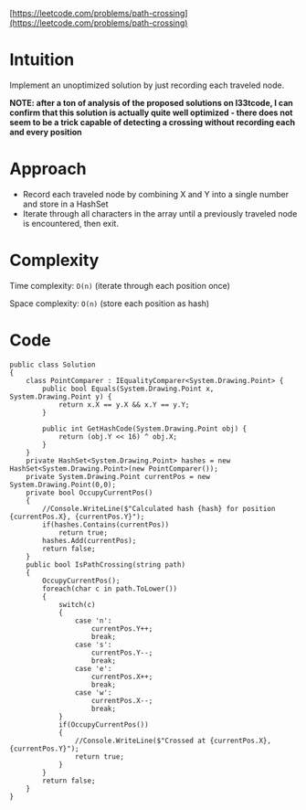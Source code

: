 [https://leetcode.com/problems/path-crossing](https://leetcode.com/problems/path-crossing)

# Intuition
Implement an unoptimized solution by just recording each traveled node.

**NOTE: after a ton of analysis of the proposed solutions on l33tcode, I can confirm that this solution is actually quite well optimized - there does not seem to be a trick capable of detecting a crossing without recording each and every position**

# Approach
- Record each traveled node by combining X and Y into a single number and store in a HashSet
- Iterate through all characters in the array until a previously traveled node is encountered, then exit.

# Complexity
Time complexity:
`O(n)` (iterate through each position once)

Space complexity:
`O(n)` (store each position as hash)

# Code

```
public class Solution
{
    class PointComparer : IEqualityComparer<System.Drawing.Point> {
        public bool Equals(System.Drawing.Point x, System.Drawing.Point y) {
            return x.X == y.X && x.Y == y.Y;
        }

        public int GetHashCode(System.Drawing.Point obj) {
            return (obj.Y << 16) ^ obj.X;
        }
    }
    private HashSet<System.Drawing.Point> hashes = new HashSet<System.Drawing.Point>(new PointComparer());
    private System.Drawing.Point currentPos = new System.Drawing.Point(0,0);
    private bool OccupyCurrentPos()
    {
        //Console.WriteLine($"Calculated hash {hash} for position {currentPos.X}, {currentPos.Y}");
        if(hashes.Contains(currentPos))
            return true;
        hashes.Add(currentPos);
        return false;
    }
    public bool IsPathCrossing(string path)
    {
        OccupyCurrentPos();
        foreach(char c in path.ToLower())
        {
            switch(c)
            {
                case 'n':
                    currentPos.Y++;
                    break;
                case 's':
                    currentPos.Y--;
                    break;
                case 'e':
                    currentPos.X++;
                    break;
                case 'w':
                    currentPos.X--;
                    break;
            }
            if(OccupyCurrentPos())
            {
                //Console.WriteLine($"Crossed at {currentPos.X},{currentPos.Y}");
                return true;
            }
        }
        return false;
    }
}
```